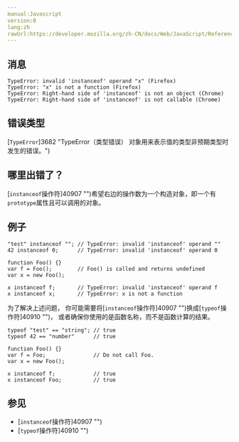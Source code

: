 ```yaml
---
manual:Javascript
version:0
lang:zh
rawUrl:https://developer.mozilla.org/zh-CN/docs/Web/JavaScript/Reference/Errors/invalid_right_hand_side_instanceof_operand#
---
```





## 消息<a name="消息"></a>

```
TypeError: invalid 'instanceof' operand "x" (Firefox) 
TypeError: "x" is not a function (Firefox) 
TypeError: Right-hand side of 'instanceof' is not an object (Chrome) 
TypeError: Right-hand side of 'instanceof' is not callable (Chrome)
```

## 错误类型<a name="错误类型"></a>


[`TypeError`]3682 "TypeError（类型错误） 对象用来表示值的类型非预期类型时发生的错误。")


## 哪里出错了？<a name="哪里出错了？"></a>


[`instanceof`操作符]40907 "")希望右边的操作数为一个构造对象，即一个有`prototype`属性且可以调用的对象。


## 例子<a name="例子"></a>

```
"test" instanceof ""; // TypeError: invalid 'instanceof' operand ""
42 instanceof 0;      // TypeError: invalid 'instanceof' operand 0

function Foo() {}
var f = Foo();        // Foo() is called and returns undefined
var x = new Foo();

x instanceof f;       // TypeError: invalid 'instanceof' operand f
x instanceof x;       // TypeError: x is not a function
```


为了解决上述问题， 你可能需要将[`instanceof`操作符]40907 "")换成[`typeof`操作符]40910 "")， 或者确保你使用的是函数名称，而不是函数计算的结果。


```
typeof "test" == "string"; // true
typeof 42 == "number"      // true

function Foo() {}
var f = Foo;               // Do not call Foo.
var x = new Foo();

x instanceof f;            // true
x instanceof Foo;          // true
```

## 参见<a name="参见"></a>

* [`instanceof`操作符]40907 "")
* [`typeof`操作符]40910 "")








